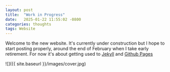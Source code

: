 ```yaml
---
layout: post
title:  "Work in Progress"
date:   2025-01-22 11:55:02 -0800
categories: thoughts 
tags: Website
---
```


Welcome to the new website. It's currently under construction but I hope to start posting properly, around the end of February when I take early retirement. For now it's about getting used to [Jekyll][jekyll-jkl] and [Github Pages][jekyll-gh]

![]({{ site.baseurl }}/images/cover.jpg)


[jekyll-jkl]: https://jekyllrb.com/
[jekyll-gh]: https://docs.github.com/en/pages/setting-up-a-github-pages-site-with-jekyll